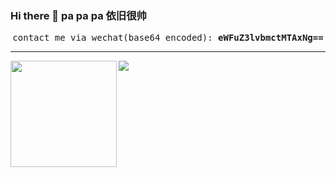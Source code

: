 ### Hi there 👋 pa pa pa 依旧很帅

<!--
**imyangyong/imyangyong** is a ✨ _special_ ✨ repository because its `README.md` (this file) appears on your GitHub profile.

Here are some ideas to get you started:

- 🔭 I’m currently working on ...
- 🌱 I’m currently learning ...
- 👯 I’m looking to collaborate on ...
- 🤔 I’m looking for help with ...
- 💬 Ask me about ...
- 📫 How to reach me: ...
- 😄 Pronouns: ...
- ⚡ Fun fact: ...
-->

<p align="center">
  <samp>
    <span>contact me via wechat(base64 encoded): </span><strong>eWFuZ3lvbmctMTAxNg==</strong>
  </samp>
</p>

---

<div>
  <img height="170" align="left" src="https://github-readme-stats.vercel.app/api?username=imyangyong&count_private=true&include_all_commits=true" />
  <img src="https://github-readme-stats.vercel.app/api/top-langs/?username=imyangyong&layout=compact" />
</div>
